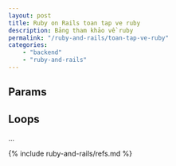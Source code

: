 ```yaml
---
layout: post
title: Ruby on Rails toan tap ve ruby
description: Bảng tham khảo về ruby
permalink: "/ruby-and-rails/toan-tap-ve-ruby"
categories: 
    - "backend"
    - "ruby-and-rails"
---
```


## Params

## Loops

...

{% include ruby-and-rails/refs.md %}

